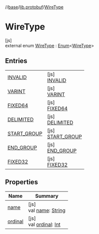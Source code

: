 //[base](../../../index.md)/[lib.protobuf](../index.md)/[WireType](index.md)

# WireType

[js]\
external enum [WireType](index.md) : [Enum](https://kotlinlang.org/api/latest/jvm/stdlib/kotlin/-enum/index.html)&lt;[WireType](index.md)&gt;

## Entries

| | |
|---|---|
| [INVALID](-i-n-v-a-l-i-d/index.md) | [js]<br>[INVALID](-i-n-v-a-l-i-d/index.md) |
| [VARINT](-v-a-r-i-n-t/index.md) | [js]<br>[VARINT](-v-a-r-i-n-t/index.md) |
| [FIXED64](-f-i-x-e-d64/index.md) | [js]<br>[FIXED64](-f-i-x-e-d64/index.md) |
| [DELIMITED](-d-e-l-i-m-i-t-e-d/index.md) | [js]<br>[DELIMITED](-d-e-l-i-m-i-t-e-d/index.md) |
| [START_GROUP](-s-t-a-r-t_-g-r-o-u-p/index.md) | [js]<br>[START_GROUP](-s-t-a-r-t_-g-r-o-u-p/index.md) |
| [END_GROUP](-e-n-d_-g-r-o-u-p/index.md) | [js]<br>[END_GROUP](-e-n-d_-g-r-o-u-p/index.md) |
| [FIXED32](-f-i-x-e-d32/index.md) | [js]<br>[FIXED32](-f-i-x-e-d32/index.md) |

## Properties

| Name | Summary |
|---|---|
| [name](-f-i-x-e-d32/index.md#-372974862%2FProperties%2F-951264851) | [js]<br>val [name](-f-i-x-e-d32/index.md#-372974862%2FProperties%2F-951264851): [String](https://kotlinlang.org/api/latest/jvm/stdlib/kotlin/-string/index.html) |
| [ordinal](-f-i-x-e-d32/index.md#-739389684%2FProperties%2F-951264851) | [js]<br>val [ordinal](-f-i-x-e-d32/index.md#-739389684%2FProperties%2F-951264851): [Int](https://kotlinlang.org/api/latest/jvm/stdlib/kotlin/-int/index.html) |
